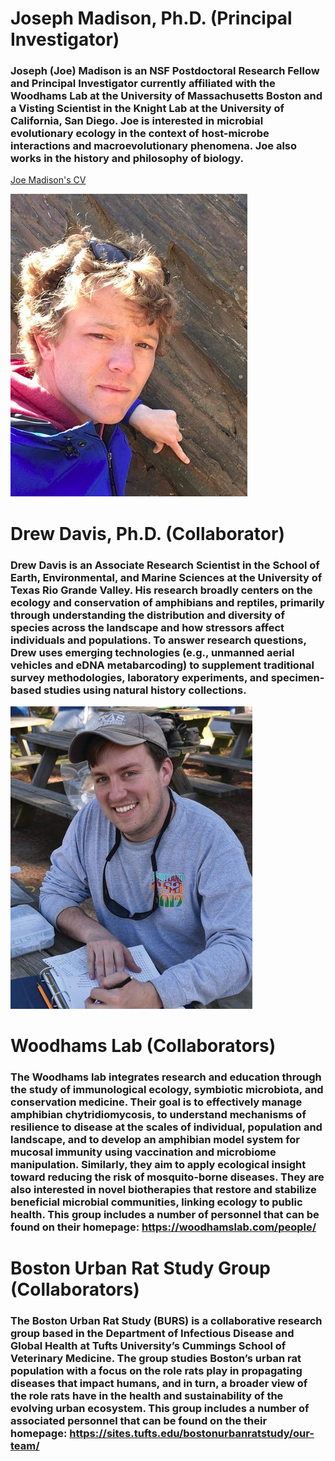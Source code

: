 # Joseph Madison, Ph.D. (Principal Investigator)

### Joseph (Joe) Madison is an NSF Postdoctoral Research Fellow and Principal Investigator currently affiliated with the Woodhams Lab at the University of Massachusetts Boston and a Visting Scientist in the Knight Lab at the University of California, San Diego. Joe is interested in microbial evolutionary ecology in the context of host-microbe interactions and macroevolutionary phenomena. Joe also works in the history and philosophy of biology. 

[Joe Madison's CV](./jmadison_cv_2021.pdf)

![Joe Headshot](Headshot_(cropped).jpg)

# Drew Davis, Ph.D. (Collaborator)

### Drew Davis is an Associate Research Scientist in the School of Earth, Environmental, and Marine Sciences at the University of Texas Rio Grande Valley. His research broadly centers on the ecology and conservation of amphibians and reptiles, primarily through understanding the distribution and diversity of species across the landscape and how stressors affect individuals and populations. To answer research questions, Drew uses emerging technologies (e.g., unmanned aerial vehicles and eDNA metabarcoding) to supplement traditional survey methodologies, laboratory experiments, and specimen-based studies using natural history collections.

![Drew Headshot](Drew_Davis_Headshot.jpg)

# Woodhams Lab (Collaborators)

### The Woodhams lab integrates research and education through the study of immunological ecology, symbiotic microbiota, and conservation medicine. Their goal is to effectively manage amphibian chytridiomycosis, to understand mechanisms of resilience to disease at the scales of individual, population and landscape, and to develop an amphibian model system for mucosal immunity using vaccination and microbiome manipulation. Similarly, they aim to apply ecological insight toward reducing the risk of mosquito-borne diseases. They are also interested in novel biotherapies that restore and stabilize beneficial microbial communities, linking ecology to public health. This group includes a number of personnel that can be found on their homepage: https://woodhamslab.com/people/

# Boston Urban Rat Study Group (Collaborators)

### The Boston Urban Rat Study (BURS) is a collaborative research group based in the Department of Infectious Disease and Global Health at Tufts University’s Cummings School of Veterinary Medicine. The group studies Boston’s urban rat population with a focus on the role rats play in propagating diseases that impact humans, and in turn, a broader view of the role rats have in the health and sustainability of the evolving urban ecosystem. This group includes a number of associated personnel that can be found on the their homepage: https://sites.tufts.edu/bostonurbanratstudy/our-team/
